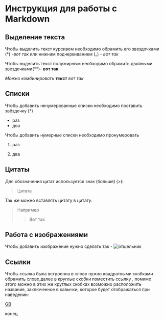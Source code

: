 # Инструкция для работы с Markdown

## Выделение текста
Чтобы выделить текст курсивом необходимо обрамить его звездочками (*) -*вот так*
или нижним подчеркиванием (_) - _вот так_

Чтобы выделить текст полужирным необходимо обрамить двойными звездочками(**)- **вот так**

_Можно комбинировать **текст** вот так_
## Списки
Чтобы добавить ненумерованные списки необходимо поставить звёздочку (*) 
* раз
* два

Чтобы добавить нумерные списки необходимо пронумеровать

1. раз

2. два


## Цитаты

Для обозначения цитат используется знак (больше) (>):

>Цитата

Так же можно вставлять цитату в цитату:
>Например
>>Вот так


## Работа с изображениями

Чтобы добавить изображение нужно сделать так -
![отшельник](home.jpg)

## Ссылки

Чтобы ссылка была встроенна в слово нужно квадратными скобками обрамить слово,далее в круглые скобки поместить ссылку , помимо этого можно в этих же круглых скобках возможно расположить название, заключенное в кавычки, которое будет отображаться при наведении:

[GB](https://gb.ru/ "GeekBrains")

конец

